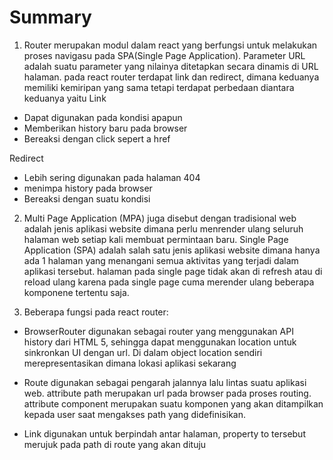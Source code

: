 # Summary

1. Router merupakan modul dalam react yang berfungsi untuk melakukan proses navigasu pada SPA(Single Page Application). Parameter URL adalah suatu parameter yang nilainya ditetapkan secara dinamis di URL halaman. pada react router terdapat link dan redirect, dimana keduanya memiliki kemiripan yang sama tetapi terdapat perbedaan diantara keduanya yaitu
Link
- Dapat digunakan pada kondisi apapun
- Memberikan history baru pada browser
- Bereaksi dengan click sepert a href

Redirect
- Lebih sering digunakan pada halaman 404
- menimpa history pada browser
- Bereaksi dengan suatu kondisi

2. Multi Page Application (MPA) juga disebut dengan tradisional web adalah jenis aplikasi website dimana perlu menrender ulang seluruh halaman web setiap kali membuat permintaan baru.
Single Page Application (SPA) adalah salah satu jenis aplikasi website dimana hanya ada 1 halaman yang menangani semua aktivitas yang terjadi dalam aplikasi tersebut. halaman pada single page tidak akan di refresh atau di reload ulang karena pada single page cuma merender ulang beberapa komponene tertentu saja.

3. Beberapa fungsi pada react router:
- BrowserRouter digunakan sebagai router yang menggunakan API history dari HTML 5, sehingga dapat menggunakan location untuk sinkronkan UI dengan url. Di dalam object location sendiri merepresentasikan dimana lokasi aplikasi sekarang
- Route digunakan sebagai pengarah jalannya lalu lintas suatu aplikasi web. attribute path merupakan url pada browser pada proses routing.
attribute component merupakan suatu komponen yang akan ditampilkan kepada user saat mengakses path yang didefinisikan.

- Link digunakan untuk berpindah antar halaman, property to tersebut merujuk pada path di route yang akan dituju

